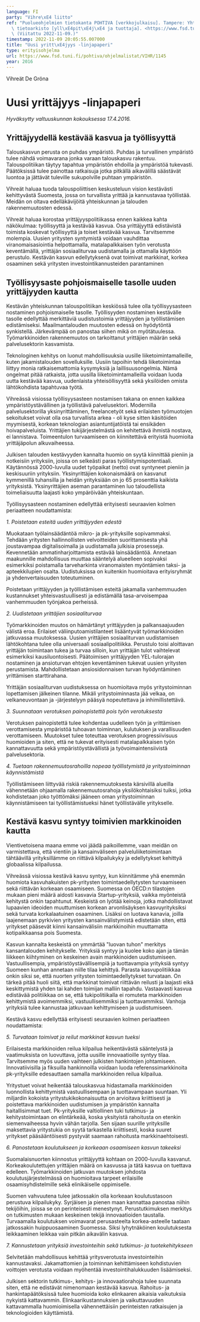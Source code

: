 ```yaml
---
language: FI
party: "Vihre\xE4 liitto"
ref: "Puolueohjelmien tietokanta POHTIVA [verkkojulkaisu]. Tampere: Yhteiskuntatieteellinen\
  \ tietoarkisto [yll\xE4pit\xE4j\xE4 ja tuottaja]. <https://www.fsd.tuni.fi/pohtiva>.\
  \ (Viitattu 2022-11-09.)"
timestamp: 2022-11-09 20:05:55.007000
title: "Uusi yritt\xE4jyys -linjapaperi"
type: erityisohjelma
url: https://www.fsd.tuni.fi/pohtiva/ohjelmalistat/VIHR/1145
year: 2016
---
```



Vihreät De Gröna


# Uusi yrittäjyys -linjapaperi


*Hyväksytty valtuuskunnan kokouksessa 17.4.2016.*


## Yrittäjyydellä kestävää kasvua ja työllisyyttä


Talouskasvun perusta on puhdas ympäristö. Puhdas ja turvallinen ympäristö tulee
nähdä voimavarana jonka varaan talouskasvu rakentuu. Talouspolitiikan täytyy
tapahtua ympäristön ehdoilla ja ympäristöä tukevasti. Päätöksissä tulee
painottaa ratkaisuja jotka pitkällä aikavälillä säästävät luontoa ja jättävät
tuleville sukupolville puhtaan ympäristön.


Vihreät haluaa tuoda talouspoliittisen keskusteluun vision kestävästi
kehittyvästä Suomesta, jossa on turvallista yrittää ja kannustavaa työllistää.
Meidän on oltava edelläkävijöitä yhteiskunnan ja talouden rakennemuutosten
edessä.


Vihreät haluaa korostaa yrittäjyyspolitiikassa ennen kaikkea kahta näkökulmaa:
työllisyyttä ja kestävää kasvua. Osa yrittäjyyttä edistävistä toimista koskevat
työllisyyttä ja toiset kestävää kasvua. Tarvitsemme molempia. Uusien yritysten
syntymistä voidaan vauhdittaa viranomaisasiointia helpottamalla,
matalapalkkaisen työn verotusta keventämällä, yrittäjän sosiaaliturvaa
uudistamalla ja ottamalla käyttöön perustulo. Kestävän kasvun edellytyksenä ovat
toimivat markkinat, korkea osaaminen sekä yritysten investointikannusteiden
parantaminen


## Työllisyysaste pohjoismaiselle tasolle uuden yrittäjyyden kautta


Kestävän yhteiskunnan talouspolitiikan keskiössä tulee olla työllisyysasteen
nostaminen pohjoismaiselle tasolle. Työllisyyden nostaminen kestävälle tasolle
edellyttää merkittäviä uudistustoimia yrittäjyyden ja työllistämisen
edistämiseksi. Maailmantalouden muutosten edessä on hyödytöntä synkistellä.
Järkevämpää on panostaa siihen mikä on myötätuulessa. Työmarkkinoiden
rakennemuutos on tarkoittanut yrittäjien määrän sekä palvelusektorin kasvamista.


Teknologinen kehitys on luonut mahdollisuuksia uusille liiketoimintamalleille,
kuten jakamistalouden sovelluksille. Uusiin tapoihin tehdä liiketoimintaa
liittyy monia ratkaisemattomia kysymyksiä ja laillisuusongelmia. Nämä ongelmat
pitää ratkaista, jotta uusilla liiketoimintamalleilla voidaan luoda uutta
kestävää kasvua, uudenlaista yhteisöllisyyttä sekä yksilöiden omista
lähtökohdista tapahtuvaa työtä.


Vihreässä visiossa työllisyysasteen nostamisen takana on ennen kaikkea
ympäristöystävällinen ja työllistävä palvelusektori. Modernilla
palvelusektorilla yksinyrittäminen, freelancetyöt sekä erilaisten työmuotojen
sekoitukset voivat olla osa turvallista arkea - oli kyse sitten käsitöiden
myymisestä, korkean teknologian asiantuntijatöistä tai ensikäden
hoivapalveluista. Yrittäjien tukijärjestelmästä on kehitettävä ihmistä nostava,
ei lannistava. Toimeentulon turvaamiseen on kiinnitettävä erityistä huomioita
yrittäjäpolun alkuvaiheessa.


Julkisen talouden kestävyyden kannalta huomio on syytä kiinnittää pieniin ja
notkeisiin yrityksiin, joissa on selkeästi paras työllistymispotentiaali.
Käytännössä 2000-luvulla uudet työpaikat (netto) ovat syntyneet pieniin ja
keskisuuriin yrityksiin. Yksinyrittäjien kokonaismäärä on kasvanut kymmenillä
tuhansilla ja heidän yrityksiään on jo 65 prosenttia kaikista yrityksistä.
Yksinyrittäjien aseman parantaminen luo taloudellista toimeliaisuutta laajasti
koko ympäröivään yhteiskuntaan.


Työllisyysasteen nostaminen edellyttää erityisesti seuraavien kolmen periaatteen
noudattamista:


*1. Poistetaan esteitä uuden yrittäjyyden edestä*


Muokataan työlainsäädäntöä mikro- ja pk-yrityksille sopivammaksi. Tehdään
yritysten hallinnollisten velvoitteiden suorittamisesta yhä joustavampaa
digitalisoimalla ja uudistamalla julkisia prosesseja. Kevennetään
ammatinharjoittamista estävää lainsäädäntöä. Annetaan maakunnille mahdollisuus
muuttaa sääntelyä alueelleen sopivaksi esimerkiksi poistamalla tarveharkinta
viranomaisten myöntämien taksi- ja apteekkilupien osalta. Uudistuksissa on
kuitenkin huomioitava erityisryhmät ja yhdenvertaisuuden toteutuminen.


Poistetaan yrittäjyyden ja työllistämisen esteitä jakamalla vanhemmuuden
kustannukset yhteisvastuullisesti ja edistämällä tasa-arvoisempaa vanhemmuuden
työnjakoa perheissä.


*2. Uudistetaan yrittäjien sosiaaliturvaa*


Työmarkkinoiden muutos on hämärtänyt yrittäjyyden ja palkansaajuuden välistä
eroa. Erilaiset väliinputoamistilanteet lisääntyvät työmarkkinoiden jatkuvassa
muutoksessa. Uusien yrittäjien sosiaaliturvan uudistamisen lähtökohtana tulee
olla universaali sosiaalipolitiikka. Perustulo toisi aloittavan yrittäjän
toimintaan tukea ja turvaa silloin, kun yrittäjän tulot vaihtelevat esimerkiksi
kausiluontoisesti. Päätoimisen yrittäjyyden YEL-tulorajan nostaminen ja
ansioturvan ehtojen keventäminen tukevat uusien yritysten perustamista.
Mahdollistetaan ansiosidonnaisen turvan hyödyntäminen yrittämisen starttirahana.


Yrittäjän sosiaaliturvan uudistuksessa on huomioitava myös yritystoiminnan
lopettamisen jälkeinen tilanne. Mikäli yritystoiminnasta jää velkaa, on
velkaneuvontaan ja -järjestelyyn pääsyä nopeutettava ja inhimillistettävä.


*3. Suunnataan verotuksen painopistettä pois työn verotuksesta*


Verotuksen painopistettä tulee kohdentaa uudelleen työn ja yrittämisen
verottamisesta ympäristöä tuhoavan toiminnan, kulutuksen ja varallisuuden
verottamiseen. Muutokset tulee toteuttaa verotuksen progressiivisuus huomioiden
ja siten, että ne tukevat erityisesti matalapalkkaisen työn kannattavuutta sekä
ympäristöystävällistä ja työvoimaintensiivistä palvelusektoria.


*4. Tuetaan rakennemuutosrahoilla nopeaa työllistymistä ja yritystoiminnan
käynnistämistä*


Työllistämiseen liittyvää riskiä rakennemuutoksesta kärsivillä alueilla
vähennetään ohjaamalla rakennemuutosrahoja yksilökohtaisiksi tuiksi, jotka
kohdistetaan joko työttömäksi jääneen oman yritystoiminnan käynnistämiseen tai
työllistämistueksi hänet työllistävälle yritykselle.


## Kestävä kasvu syntyy toimivien markkinoiden kautta


Vientivetoisena maana emme voi jäädä paikoillemme, vaan meidän on varmistettava,
että vientiin ja kansainväliseen palveluliiketoimintaan tähtäävillä
yrityksillämme on riittävä kilpailukyky ja edellytykset kehittyä globaalissa
kilpailussa.


Vihreässä visiossa kestävä kasvu syntyy, kun kiinnitämme yhä enemmän huomiota
kasvuhakuisten pk-yritysten toimintaedellytysten turvaamiseen sekä riittävän
korkeaan osaamiseen. Suomessa on OECD:n tilastojen mukaan pieni määrä aidosti
kasvavia Startup-yrityksiä, vaikka myönteistä kehitystä onkin tapahtunut.
Keskeistä on lyötää keinoja, jotka mahdollistavat lupaavien ideoiden muuttumisen
korkean arvonlisäyksen kasvuyrityksiksi sekä turvata korkalaatuinen osaaminen.
Lisäksi on luotava kanavia, joilla laajenemaan pyrkivien yritysten
kansainvälistymistä edistetään siten, että yritykset pääsevät kiinni
kansainvälisiin markkinoihin muuttamatta kotipaikkaansa pois Suomesta.


Kasvun kannalta keskeistä on ymmärtää "luovan tuhon" merkitys kansantalouden
kehitykselle. Yrityksiä syntyy ja kuolee koko ajan ja tämän liikkeen kiihtyminen
on keskeinen avain markkinoiden uudistumiseen. Vastuullisempia,
ympäristöystävällisempiä ja tuottavampia yrityksiä syntyy Suomeen kunhan
annetaan niille tilaa kehittyä. Parasta kasvupolitiikkaa onkin siksi se, että
nuorten yritysten toimintaedellytykset turvataan. On tärkeä pitää huoli siitä,
että markkinat toimivat riittävän reilusti ja laajasti eikä keskittymistä yhden
tai kahden toimijan malliin tapahdu. Vastaavasti kasvua edistävää politiikkaa on
se, että tukipolitiikalla ei romuteta markkinoiden kehittymistä avoimemmiksi,
vastuullisemmiksi ja tuottavammiksi. Vanhoja yrityksiä tulee kannustaa jatkuvaan
kehittymiseen ja uudistumiseen.


Kestävä kasvu edellyttää erityisesti seuraavien kolmen periaatteen
noudattamista:


*5. Turvataan toimivat ja reilut markkinat kasvun tueksi*


Erilaisesta markkinoiden reilua kilpailua heikentävästä sääntelystä ja
vaatimuksista on luovuttava, jotta uusille innovaatioille syntyy tilaa.
Tarvitsemme myös uuden vaihteen julkisten hankintojen johtamiseen.
Innovatiivisilla ja fiksuilla hankinnoilla voidaan luoda referenssimarkkinoita
pk-yrityksille edesauttaen samalla markkinoiden reilua kilpailua.


Yritystuet voivat heikentää talouskasvua hidastamalla markkinoiden luonnollista
kehittymistä vastuullisempaan ja tuottavampaan suuntaan. Yli miljardin kokoista
yritystukikokonaisuutta on arvioitava kriittisesti ja poistettava markkinoiden
uudistumisen ja ympäristön kannalta haitallisimmat tuet. Pk-yrityksille
valtiollinen tuki tutkimus- ja kehitystoimintaan on elintärkeää, koska
yksityistä rahoitusta on etenkin siemenvaiheessa hyvin vähän tarjolla. Sen
sijaan suurille yrityksille maksettavia yritystukia on syytä tarkastella
kriittisesti, koska suuret yritykset pääsääntöisesti pystyvät saamaan rahoitusta
markkinaehtoisesti.


*6. Panostetaan koulutukseen ja korkeaan osaamiseen kasvun takeeksi*


Suomalaisnuorten kiinnostus yrittäjyyttä kohtaan on 2000-luvulla kasvanut.
Korkeakoulutettujen yrittäjien määrä on kasvussa ja tätä kasvua on tuettava
edelleen. Työmarkkinoiden jatkuvan muutoksen johdosta koulutusjärjestelmässä on
huomioitava tarpeet erilaisille osaamisyhdistelmille sekä elinikäiselle
oppimiselle.


Suomen vahvuutena tulee jatkossakin olla korkeaan koulutustasoon perustuva
kilpailukyky. Syrjäisen ja pienen maan kannattaa panostaa niihin tekijöihin,
joissa se on perinteisesti menestynyt. Perustutkimuksen merkitys on tutkimusten
mukaan keskeinen tekijä innovaatioiden taustalla. Turvaamalla koulutuksen
voimavarat perusasteelta korkea-asteelle taataan jatkossakin huippuosaaminen
Suomessa. Siksi lyhytnäköinen koulutuksesta leikkaaminen leikkaa vain pitkän
aikavälin kasvua.


*7. Kannustetaan yrityksiä investointeihin sekä tutkimus- ja tuotekehitykseen*


Selvitetään mahdollisuus kehittää yritysverotusta investointeihin kannustavaksi.
Jakamattomien ja toiminnan kehittämiseen kohdistuvien voittojen verotusta
voidaan myöhentää investointihalukkuuden lisäämiseksi.


Julkisen sektorin tutkimus-, kehitys- ja innovaatiorahoja tulee suunnata siten,
että ne edistävät nimenomaan kestävää kasvua. Rahoitus- ja hankintapäätöksissä
tulee huomioida koko elinkaaren aikaisia vaikutuksia nykyistä kattavammin.
Elinkaarikustannuksien ja vaikuttavuuden kattavammalla huomioimisella
vähennettäisiin perinteisten ratkaisujen ja teknologioiden käyttämistä.



